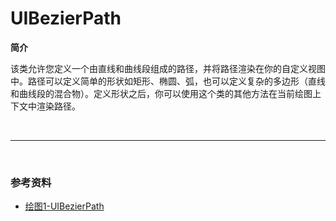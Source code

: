 # UIBezierPath

**简介**

该类允许您定义一个由直线和曲线段组成的路径，并将路径渲染在你的自定义视图中。路径可以定义简单的形状如矩形、椭圆、弧，也可以定义复杂的多边形（直线和曲线段的混合物）。定义形状之后，你可以使用这个类的其他方法在当前绘图上下文中渲染路径。

<br>

***

<br>

### 参考资料

* [绘图1-UIBezierPath](http://www.jianshu.com/p/bbb2cc485a45)